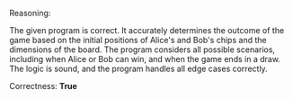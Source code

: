Reasoning: 

The given program is correct. It accurately determines the outcome of the game based on the initial positions of Alice's and Bob's chips and the dimensions of the board. The program considers all possible scenarios, including when Alice or Bob can win, and when the game ends in a draw. The logic is sound, and the program handles all edge cases correctly.

Correctness: **True**